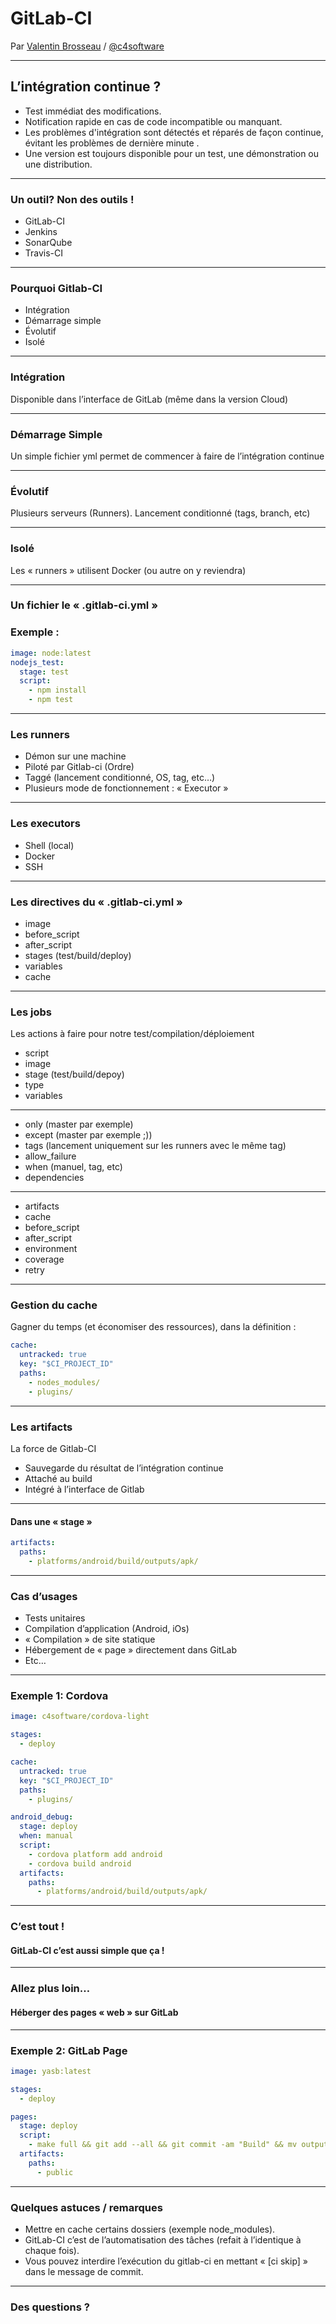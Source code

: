 # GitLab-CI

Par [Valentin Brosseau](https://github.com/c4software) / [@c4software](http://twitter.com/c4software)

---

## L’intégration continue ?

- Test immédiat des modifications. <!-- .element: class="fragment" data-fragment-index="1" -->
- Notification rapide en cas de code incompatible ou manquant. <!-- .element: class="fragment" data-fragment-index="1" -->
- Les problèmes d'intégration sont détectés et réparés de façon continue, évitant les problèmes de dernière minute .<!-- .element: class="fragment" data-fragment-index="1" -->
- Une version est toujours disponible pour un test, une démonstration ou une distribution. <!-- .element: class="fragment" data-fragment-index="1" -->

---

### Un outil? Non des outils !

- GitLab-CI
- Jenkins
- SonarQube
- Travis-CI

---

### Pourquoi Gitlab-CI

- Intégration
- Démarrage simple
- Évolutif
- Isolé

---

### Intégration

Disponible dans l’interface de GitLab (même dans la version Cloud)

---

### Démarrage Simple

Un simple fichier yml permet de commencer à faire de l’intégration continue

---

### Évolutif

Plusieurs serveurs (Runners). Lancement conditionné (tags, branch, etc)

---

### Isolé

Les « runners » utilisent Docker (ou autre on y reviendra)

---

### Un fichier le « .gitlab-ci.yml »

### Exemple :

```yaml
image: node:latest
nodejs_test:
  stage: test
  script:
    - npm install
    - npm test
```

---

### Les runners

- Démon sur une machine
- Piloté par Gitlab-ci (Ordre)
- Taggé (lancement conditionné, OS, tag, etc…)
- Plusieurs mode de fonctionnement : « Executor »

---

### Les executors

- Shell (local)
- Docker
- SSH

---

### Les directives du « .gitlab-ci.yml »

- image
- before_script
- after_script
- stages (test/build/deploy)
- variables
- cache

---

### Les jobs

Les actions à faire pour notre test/compilation/déploiement

- script
- image
- stage (test/build/depoy)
- type
- variables

---

- only (master par exemple)
- except (master par exemple ;))
- tags (lancement uniquement sur les runners avec le même tag)
- allow_failure
- when (manuel, tag, etc)
- dependencies

---

- artifacts
- cache
- before_script
- after_script
- environment
- coverage
- retry

---

### Gestion du cache

Gagner du temps (et économiser des ressources), dans la définition :

```yaml
cache:
  untracked: true
  key: "$CI_PROJECT_ID"
  paths:
    - nodes_modules/
    - plugins/
```

---

### Les artifacts

La force de Gitlab-CI

- Sauvegarde du résultat de l’intégration continue
- Attaché au build
- Intégré à l’interface de Gitlab

---

#### Dans une « stage »

```yaml
artifacts:
  paths:
    - platforms/android/build/outputs/apk/
```

---

### Cas d’usages

- Tests unitaires
- Compilation d’application (Android, iOs)
- « Compilation » de site statique
- Hébergement de « page » directement dans GitLab
- Etc…

---

### Exemple 1: Cordova

```yaml
image: c4software/cordova-light

stages:
  - deploy

cache:
  untracked: true
  key: "$CI_PROJECT_ID"
  paths:
    - plugins/

android_debug:
  stage: deploy
  when: manual
  script:
    - cordova platform add android
    - cordova build android
  artifacts:
    paths:
      - platforms/android/build/outputs/apk/
```

---

### C’est tout !

#### GitLab-CI c’est aussi simple que ça !

---

### Allez plus loin…

#### Héberger des pages « web » sur GitLab

---

### Exemple 2: GitLab Page

```yaml
image: yasb:latest

stages:
  - deploy

pages:
  stage: deploy
  script:
    - make full && git add --all && git commit -am "Build" && mv output public
  artifacts:
    paths:
      - public
```

---

### Quelques astuces / remarques

- Mettre en cache certains dossiers (exemple node_modules).
- GitLab-CI c’est de l’automatisation des tâches (refait à l’identique à chaque fois).
- Vous pouvez interdire l’exécution du gitlab-ci en mettant « [ci skip] » dans le message de commit.

---

### Des questions ?
